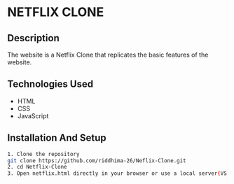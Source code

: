 # NETFLIX CLONE

## Description
The website is a Netflix Clone that replicates the basic features of the website.

## Technologies Used
- HTML
- CSS
- JavaScript

## Installation And Setup
```bash
1. Clone the repository
git clone https://github.com/riddhima-26/Neflix-Clone.git
2. cd Netflix-Clone
3. Open netflix.html directly in your browser or use a local server(VS code).
